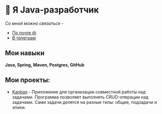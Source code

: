 # 👋 Я Java-разработчик
*Со мной можно связаться -*
- [По почте @](bogdan.vaseev@gmail.com)
- [В телеграм](https://t.me/my_bogdan)

## Мои навыки
**Java, Spring, Maven, Postgres, GitHub**
## Мои проекты:
- [Kanban](https://github.com/mybogdan/java-kanban) - Приложение для организации совместной работы над задачами. Программа позволяет выполнять CRUD-операции над задачами. Сами задачи делятся на разные типы: общие, подзадачи и эпики.

<!--
**mybogdan/mybogdan** is a ✨ _special_ ✨ repository because its `README.md` (this file) appears on your GitHub profile.

Here are some ideas to get you started:

- 🔭 I’m currently working on ...
- 🌱 I’m currently learning ...
- 👯 I’m looking to collaborate on ...
- 🤔 I’m looking for help with ...
- 💬 Ask me about ...
- 📫 How to reach me: ...
- 😄 Pronouns: ...
- ⚡ Fun fact: ...
-->
